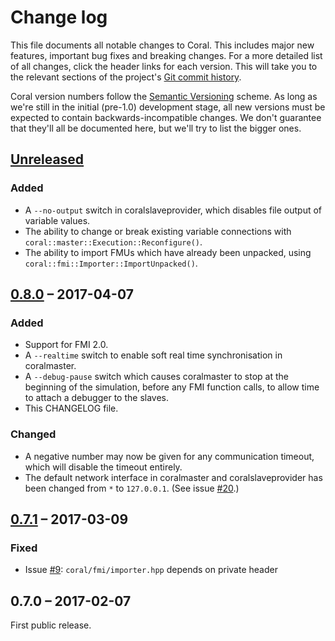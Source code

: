 # Change log

This file documents all notable changes to Coral.  This includes major
new features, important bug fixes and breaking changes.  For a more
detailed list of all changes, click the header links for each version.
This will take you to the relevant sections of the project's
[Git commit history](https://github.com/viproma/coral).

Coral version numbers follow the [Semantic Versioning](http://semver.org/)
scheme.  As long as we're still in the initial (pre-1.0) development stage,
all new versions must be expected to contain backwards-incompatible changes.
We don't guarantee that they'll all be documented here, but we'll try to
list the bigger ones.

## [Unreleased]
### Added
  - A `--no-output` switch in coralslaveprovider, which disables file
    output of variable values.
  - The ability to change or break existing variable connections with
    `coral::master::Execution::Reconfigure()`.
  - The ability to import FMUs which have already been unpacked,
    using `coral::fmi::Importer::ImportUnpacked()`.

## [0.8.0] – 2017-04-07
### Added
  - Support for FMI 2.0.
  - A `--realtime` switch to enable soft real time synchronisation in
    coralmaster.
  - A `--debug-pause` switch which causes coralmaster to stop at the
    beginning of the simulation, before any FMI function calls, to allow
    time to attach a debugger to the slaves.
  - This CHANGELOG file.
### Changed
  - A negative number may now be given for any communication timeout,
    which will disable the timeout entirely.
  - The default network interface in coralmaster and coralslaveprovider
    has been changed from `*` to `127.0.0.1`.
    (See issue [#20](https://github.com/viproma/coral/issues/20).)

## [0.7.1] – 2017-03-09
### Fixed
  - Issue [#9](https://github.com/viproma/coral/issues/9):
    `coral/fmi/importer.hpp` depends on private header

## 0.7.0 – 2017-02-07
First public release.

[Unreleased]: https://github.com/viproma/coral/compare/v0.8.0...master
[0.8.0]: https://github.com/viproma/coral/compare/v0.7.1...v0.8.0
[0.7.1]: https://github.com/viproma/coral/compare/v0.7.0...v0.7.1

